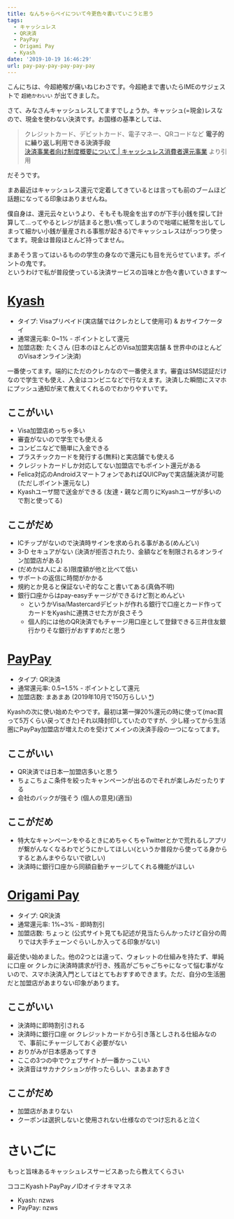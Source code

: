 ```yaml
---
title: なんちゃらペイについて今更色々書いていこうと思う
tags:
  - キャッシュレス
  - QR決済
  - PayPay
  - Origami Pay
  - Kyash
date: '2019-10-19 16:46:29'
url: pay-pay-pay-pay-pay-pay
---
```

こんにちは、今超絶喉が痛いねじわさです。今超絶まで書いたらIMEのサジェストで `超絶かわいい` が出てきました。

さて、みなさんキャッシュレスしてますでしょうか。キャッシュ(=現金)レスなので、現金を使わない決済です。お国様の基準としては、

> クレジットカード、デビットカード、電子マネー、QRコードなど **電子的に繰り返し利用できる決済手段**  
> [決済事業者向け制度概要について | キャッシュレス消費者還元事業](https://cashless.go.jp/providers/about.html) より引用

だそうです。

まあ最近はキャッシュレス還元で定着してきているとは言っても前のブームほど話題になってる印象はありませんね。

僕自身は、還元云々というより、そもそも現金を出すのが下手(小銭を探して計算して...ってやるとレジが詰まると思い焦ってしまうので咄嗟に紙幣を出してしまって細かい小銭が量産される事態が起きる)でキャッシュレスはがっつり使ってます。現金は普段ほとんど持ってません。

まあそう言ってはいるものの学生の身なので還元にも目を光らせています。ポイントの鬼です。  
というわけで私が普段使っている決済サービスの旨味とか色々書いていきます～

# [Kyash](https://kyash.co/)

- タイプ: Visaプリペイド(実店舗ではクレカとして使用可) & おサイフケータイ
- 通常還元率: 0~1% - ポイントとして還元
- 加盟店数: たくさん (日本のほとんどのVisa加盟実店舗 & 世界中のほとんどのVisaオンライン決済)

一番使ってます。端的にただのクレカなので一番使えます。審査はSMS認証だけなので学生でも使え、入金はコンビニなどで行なえます。決済した瞬間にスマホにプッシュ通知が来て教えてくれるのでわかりやすいです。

## ここがいい

- Visa加盟店めっちゃ多い
- 審査がないので学生でも使える
- コンビニなどで簡単に入金できる
- プラスチックカードを発行する(無料)と実店舗でも使える
- クレジットカードしか対応してない加盟店でもポイント還元がある
- Felica対応のAndroidスマートフォンであればQUICPayで実店舗決済が可能 (ただしポイント還元なし)
- Kyashユーザ間で送金ができる (友達・親など周りにKyashユーザが多いので割と使ってる)

## ここがだめ

- ICチップがないので決済時サインを求められる事がある(めんどい)
- 3-D セキュアがない (決済が拒否されたり、金額などを制限されるオンライン加盟店がある)
- (だめかは人による)限度額が他と比べて低い
- サポートの返信に時間がかかる
- 規約とか見ると保証ないぞ的なこと書いてある(真偽不明)
- 銀行口座からはpay-easyチャージができるけど割とめんどい
  - というかVisa/Mastercardデビットが作れる銀行で口座とカード作ってカードをKyashに連携させた方が良さそう
  - 個人的には他のQR決済でもチャージ用口座として登録できる三井住友銀行かりそな銀行がおすすめだと思う

# [PayPay](https://paypay.ne.jp/)

- タイプ: QR決済
- 通常還元率: 0.5~1.5% - ポイントとして還元
- 加盟店数: まあまあ (2019年10月で150万らしい [*](https://www.ryutsuu.biz/promotion/l100249.html))

Kyashの次に使い始めたやつです。最初は第一弾20%還元の時に使って(mac買って5万くらい戻ってきた)それ以降封印していたのですが、少し経ってから生活圏にPayPay加盟店が増えたのを受けてメインの決済手段の一つになってます。

## ここがいい

- QR決済では日本一加盟店多いと思う
- ちょこちょこ条件を絞ったキャンペーンが出るのでそれが楽しみだったりする
- 会社のバックが強そう (個人の意見)(適当)

## ここがだめ

- 特大なキャンペーンをやるときにめちゃくちゃTwitterとかで荒れるしアプリが繋がんなくなるわでどうにかしてほしい(というか普段から使ってる身からするとあんまやらないで欲しい)
- 決済時に銀行口座から同額自動チャージしてくれる機能がほしい

# [Origami Pay](https://origami.com/)

- タイプ: QR決済
- 通常還元率: 1%~3% - 即時割引
- 加盟店数: ちょっと (公式サイト見ても記述が見当たらんかったけど自分の周りでは大手チェーンぐらいしか入ってる印象がない)

最近使い始めました。他の2つとは違って、ウォレットの仕組みを持たず、単純に口座 or クレカに決済時請求が行き、残高がごちゃごちゃになって悩む事がないので、スマホ決済入門としてはとてもおすすめできます。ただ、自分の生活圏だと加盟店があまりない印象があります。

## ここがいい

- 決済時に即時割引される
- 決済時に銀行口座 or クレジットカードから引き落としされる仕組みなので、事前にチャージしておく必要がない
- おりがみが日本感あってすき
- ここの3つの中でウェブサイトが一番かっこいい
- 決済音はサカナクションが作ったらしい、まあまあすき

## ここがだめ

- 加盟店があまりない
- クーポンは選択しないと使用されない仕様なのでつけ忘れると泣く

# さいごに

もっと旨味あるキャッシュレスサービスあったら教えてくらさい

ココニKyashトPayPayノIDオイテオキマスネ

- Kyash: nzws
- PayPay: nzws
